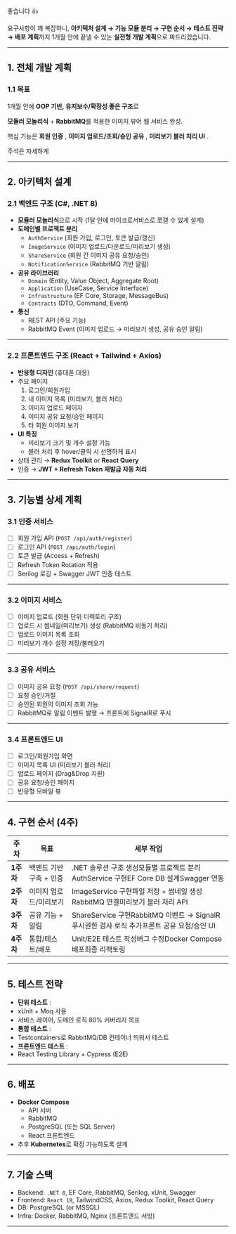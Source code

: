 좋습니다 👍

요구사항이 꽤 복잡하니, **아키텍처 설계 → 기능 모듈 분리 → 구현 순서 → 테스트 전략 → 배포 계획**까지 1개월 안에 끝낼 수 있는 **실전형 개발 계획**으로 짜드리겠습니다.

---

## **1. 전체 개발 계획**

### 1.1 목표

1개월 안에 **OOP 기반, 유지보수/확장성 좋은 구조**로

**모듈러 모놀리식** + **RabbitMQ**를 적용한 이미지 뷰어 웹 서비스 완성.

핵심 기능은  **회원 인증** ,  **이미지 업로드/조회/승인 공유** ,  **미리보기 블러 처리 UI** .

주석은 자세하게

---

## **2. 아키텍처 설계**

### 2.1 백엔드 구조 (C#, .NET 8)

* **모듈러 모놀리식**으로 시작 (1달 안에 마이크로서비스로 쪼갤 수 있게 설계)
* **도메인별 프로젝트 분리**
  * `AuthService` (회원 가입, 로그인, 토큰 발급/갱신)
  * `ImageService` (이미지 업로드/다운로드/미리보기 생성)
  * `ShareService` (회원 간 이미지 공유 요청/승인)
  * `NotificationService` (RabbitMQ 기반 알림)
* **공유 라이브러리**
  * `Domain` (Entity, Value Object, Aggregate Root)
  * `Application` (UseCase, Service Interface)
  * `Infrastructure` (EF Core, Storage, MessageBus)
  * `Contracts` (DTO, Command, Event)
* **통신**
  * REST API (주요 기능)
  * RabbitMQ Event (이미지 업로드 → 미리보기 생성, 공유 승인 알림)

---

### 2.2 프론트엔드 구조 (React + Tailwind + Axios)

* **반응형 디자인** (휴대폰 대응)
* 주요 페이지
  1. 로그인/회원가입
  2. 내 이미지 목록 (미리보기, 블러 처리)
  3. 이미지 업로드 페이지
  4. 이미지 공유 요청/승인 페이지
  5. 타 회원 이미지 보기
* **UI 특징**
  * 미리보기 크기 및 개수 설정 가능
  * 블러 처리 후 hover/클릭 시 선명하게 표시
* 상태 관리 → **Redux Toolkit** or **React Query**
* 인증 → **JWT + Refresh Token 재발급 자동 처리**

---

## **3. 기능별 상세 계획**

### 3.1 인증 서비스

* [ ] 회원 가입 API (`POST /api/auth/register`)
* [ ] 로그인 API (`POST /api/auth/login`)
* [ ] 토큰 발급 (Access + Refresh)
* [ ] Refresh Token Rotation 적용
* [ ] Serilog 로깅 + Swagger JWT 인증 테스트

---

### 3.2 이미지 서비스

* [ ] 이미지 업로드 (회원 단위 디렉토리 구조)
* [ ] 업로드 시 썸네일(미리보기) 생성 (RabbitMQ 비동기 처리)
* [ ] 업로드 이미지 목록 조회
* [ ] 미리보기 개수 설정 저장/불러오기

---

### 3.3 공유 서비스

* [ ] 이미지 공유 요청 (`POST /api/share/request`)
* [ ] 요청 승인/거절
* [ ] 승인된 회원의 이미지 조회 가능
* [ ] RabbitMQ로 알림 이벤트 발행 → 프론트에 SignalR로 푸시

---

### 3.4 프론트엔드 UI

* [ ] 로그인/회원가입 화면
* [ ] 이미지 목록 UI (미리보기 블러 처리)
* [ ] 업로드 페이지 (Drag&Drop 지원)
* [ ] 공유 요청/승인 페이지
* [ ] 반응형 모바일 뷰

---

## **4. 구현 순서 (4주)**

| 주차            | 목표                    | 세부 작업                                                                                   |
| --------------- | ----------------------- | ------------------------------------------------------------------------------------------- |
| **1주차** | 백엔드 기반 구축 + 인증 | .NET 솔루션 구조 생성모듈별 프로젝트 분리AuthService 구현EF Core DB 설계Swagger 연동        |
| **2주차** | 이미지 업로드/미리보기  | ImageService 구현파일 저장 + 썸네일 생성RabbitMQ 연결미리보기 블러 처리 API                 |
| **3주차** | 공유 기능 + 알림        | ShareService 구현RabbitMQ 이벤트 → SignalR 푸시권한 검사 로직 추가프론트 공유 요청/승인 UI |
| **4주차** | 통합/테스트/배포        | Unit/E2E 테스트 작성버그 수정Docker Compose 배포최종 리팩토링                               |

---

## **5. 테스트 전략**

* **단위 테스트** :
* xUnit + Moq 사용
* 서비스 레이어, 도메인 로직 80% 커버리지 목표
* **통합 테스트** :
* Testcontainers로 RabbitMQ/DB 컨테이너 띄워서 테스트
* **프론트엔드 테스트** :
* React Testing Library + Cypress (E2E)

---

## **6. 배포**

* **Docker Compose**
  * API 서버
  * RabbitMQ
  * PostgreSQL (또는 SQL Server)
  * React 프론트엔드
* 추후 **Kubernetes**로 확장 가능하도록 설계

---

## **7. 기술 스택**

* Backend: `.NET 8`, EF Core, RabbitMQ, Serilog, xUnit, Swagger
* Frontend: `React 18`, TailwindCSS, Axios, Redux Toolkit, React Query
* DB: PostgreSQL (or MSSQL)
* Infra: Docker, RabbitMQ, Nginx (프론트엔드 서빙)

---
